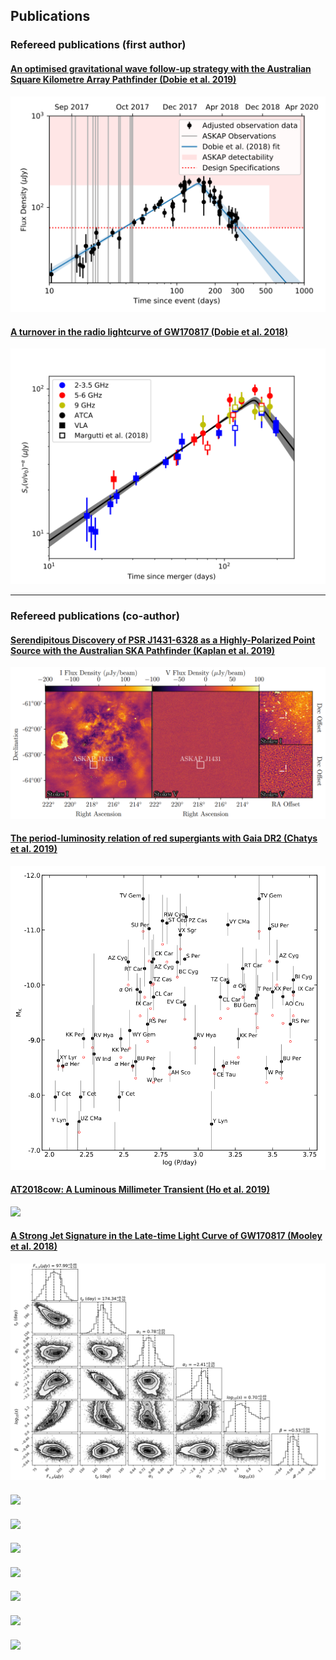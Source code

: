 ## Publications


### Refereed publications (first author)
#### <a href="https://arxiv.org/abs/1903.01481">An optimised gravitational wave follow-up strategy with the Australian Square Kilometre Array Pathfinder (Dobie et al. 2019)</a>
<a href="https://arxiv.org/abs/1903.01481"><img src="images/askap_gw170817.png?raw=true"/></a>

#### [A turnover in the radio lightcurve of GW170817 (Dobie et al. 2018)](https://arxiv.org/abs/1803.06853)
<a href="https://arxiv.org/abs/1803.06853"><img src="images/radio_turnover.png?raw=true"/></a>

---

### Refereed publications (co-author)
#### [Serendipitous Discovery of PSR J1431-6328 as a Highly-Polarized Point Source with the Australian SKA Pathfinder (Kaplan et al. 2019)](https://arxiv.org/abs/1908.03163)
<a href="https://arxiv.org/abs/1908.03163"><img src="images/kaplan-2019.png?raw=true"/></a>

#### [The period-luminosity relation of red supergiants with Gaia DR2 (Chatys et al. 2019)](https://arxiv.org/abs/1906.03879)
<a href="https://arxiv.org/abs/1906.03879"><img src="images/chatys-2019.png?raw=true"/></a>

#### [AT2018cow: A Luminous Millimeter Transient (Ho et al. 2019)](https://arxiv.org/abs/1810.10880)
<a href="https://arxiv.org/abs/1810.10880"><img src="images/ho-2019?raw=true"/></a>

#### [A Strong Jet Signature in the Late-time Light Curve of GW170817 (Mooley et al. 2018)](https://arxiv.org/abs/1810.12927)
<a href="https://arxiv.org/abs/1810.12927"><img src="images/mooley-2018b.png?raw=true"/></a>

#### []()
<a href=""><img src="images/?raw=true"/></a>

#### []()
<a href=""><img src="images/?raw=true"/></a>

#### []()
<a href=""><img src="images/?raw=true"/></a>

#### []()
<a href=""><img src="images/?raw=true"/></a>

#### []()
<a href=""><img src="images/?raw=true"/></a>

#### []()
<a href=""><img src="images/?raw=true"/></a>

#### []()
<a href=""><img src="images/?raw=true"/></a>
